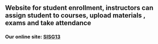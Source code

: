 ## Website for student enrollment, instructors can assign student to courses, upload materials , exams and take attendance

### Our online site: [SISG13](http://www.sisg13.ml/)

